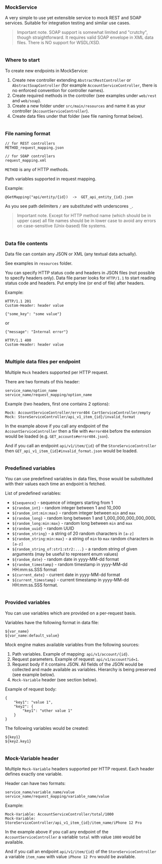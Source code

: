 ### MockService

A very simple to use yet extensible service to mock REST and SOAP services.
Suitable for integration testing and similar use cases.

> Important note. SOAP support is somewhat limited and "crutchy", though straightforward.
It requires valid SOAP envelope in XML data files. There is NO support for WSDL/XSD.

#
### Where to start

To create new endpoints in MockService:

1. Create new controller extending `AbstractRestController` or `AbstractSoapController`
(for example `AccountServiceController`, there is no enforced convention
for controller names).
2. Create required methods in the controller (see examples under `web/rest`
and `web/soap`).
3. Create a new folder under `src/main/resources` and
name it as your controller (`AccountServiceController`).
4. Create data files under that folder (see file naming format below).

#
### File naming format

    // for REST controllers
    METHOD_request_mapping.json
    
    // for SOAP controllers
    request_mapping.xml 


`METHOD` is any of HTTP methods.

Path variables supported in request mapping.

Example:

    @GetMapping("api/entity/{id})  ->  GET_api_entity_{id}.json

As you see path delimiters `/` are substituted with underscores `_`.

> Important note. Except for HTTP method name (which should be in upper case)
all file names should be in lower case to avoid any errors
on case-sensitive (Unix-based) file systems.

#
### Data file contents

Data file can contain any JSON or XML (any textual data actually).

See examples in `resources` folder.

You can specify HTTP status code and headers in JSON files (not possible to specify headers only).
Data file parser looks for `HTTP/1.1` to start reading status code and headers.
Put empty line (or end of file) after headers.

Example:

    HTTP/1.1 201
    Custom-Header: header value
    
    {"some_key": "some value"}
    
or

    {"message": "Internal error"}

    HTTP/1.1 400
    Custom-Header: header value

#
### Multiple data files per endpoint

Multiple `Mock` headers supported per HTTP request.

There are two formats of this header:

    service_name/option_name
    service_name/request_mapping/option_name
    
Example (two headers, first one contains 2 options):

    Mock: AccountServiceController/error404 CartServiceController/empty
    Mock: StoreServiceController/api_v1_item_{id}/invalid_format

In the example above if you call any endpoint of the `AccountServiceController`
then a file with `#error404` before the extension would be loaded
(e.g. `GET_accounts#error404.json`).

And if you call an endpoint `api/v1/item/{id}` of the `StoreServiceController`
then `GET_api_v1_item_{id}#invalid_format.json` would be loaded.

#
### Predefined variables

You can use predefined variables in data files, those would be substituted
with their values each time an endpoint is fetched.

List of predefined variables:

- `${sequence}` - sequence of integers starting from 1
- `${random_int}` - random integer between 1 and 10_000
- `${random_int:min:max}` - random integer between `min` and `max`
- `${random_long}` - random long between 1 and 1_000_000_000_000_000L
- `${random_long:min:max}` - random long between `min` and `max`
- `${random_uuid}` - random UUID
- `${random_string}` - a string of 20 random characters in `[a-z]`
- `${random_string:min:max}` - a string of `min` to `max` random characters in `[a-z]`
- `${random_string_of:str1:str2:...}` - a random string of given arguments (may be useful to represent enum values)
- `${random_date}` - random date in yyyy-MM-dd format
- `${random_timestamp}` - random timestamp in yyyy-MM-dd HH:mm:ss.SSS format
- `${current_date}` - current date in yyyy-MM-dd format
- `${current_timestamp}` - current timestamp in yyyy-MM-dd HH:mm:ss.SSS format.

#
### Provided variables

You can use variables which are provided on a per-request basis.

Variables have the following format in data file:

    ${var_name}
    ${var_name:default_value}

Mock engine makes available variables from the following sources:

1. Path variables. Example of mapping: `api/v1/account/{id}`.
2. Request parameters. Example of request: `api/v1/account?id=1`.
3. Request body if it contains JSON.
All fields of the JSON would be collected and made available as variables.
Hierarchy is being preserved (see example below).
4. `Mock-Variable` header (see section below).

Example of request body:

    {
        "key1": "value 1",
        "key2": {
            "key1": "other value 1"
        }
    }

The following variables would be created:

    ${key1}
    ${key2.key1}

#
### Mock-Variable header

Multiple `Mock-Variable` headers supported per HTTP request.
Each header defines exactly one variable.

Header can have two formats:

    service_name/variable_name/value
    service_name/request_mapping/variable_name/value
    
Example:

    Mock-Variable: AccountServiceController/total/1000
    Mock-Variable: StoreServiceController/api_v1_item_{id}/item_name/iPhone 12 Pro

In the example above if you call any endpoint of the `AccountServiceController`
a variable `total` with value `1000` would be available.

And if you call an endpoint `api/v1/item/{id}` of the `StoreServiceController`
a variable `item_name` with value `iPhone 12 Pro` would be available.